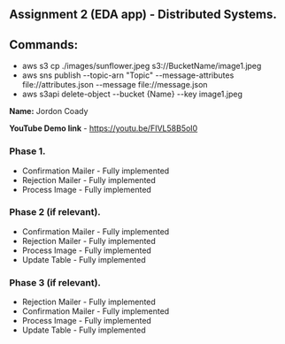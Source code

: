 ## Assignment 2 (EDA app) - Distributed Systems.

## Commands: 
+ aws s3 cp ./images/sunflower.jpeg  s3://BucketName/image1.jpeg
+ aws sns publish --topic-arn "Topic" --message-attributes file://attributes.json --message file://message.json
+ aws s3api delete-object --bucket {Name} --key image1.jpeg 

__Name:__ Jordon Coady

__YouTube Demo link__ - https://youtu.be/FIVL58B5oI0

### Phase 1.

+ Confirmation Mailer - Fully implemented
+ Rejection Mailer - Fully implemented
+ Process Image -  Fully implemented 

### Phase 2 (if relevant).

+ Confirmation Mailer - Fully implemented
+ Rejection Mailer - Fully implemented 
+ Process Image - Fully implemented 
+ Update Table -  Fully implemented

### Phase 3 (if relevant).

+ Rejection Mailer - Fully implemented 
+ Confirmation Mailer - Fully implemented
+ Process Image - Fully implemented
+ Update Table - Fully implemented
